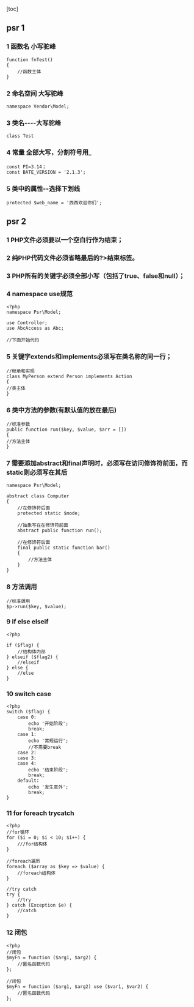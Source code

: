 [toc]

## psr 1

### 1 函数名 小写驼峰

```
function fnTest()
{
    //函数主体
}
```

### 2 命名空间 大写驼峰

```
namespace Vendor\Model; 
```

### 3 类名----大写驼峰

```
class Test
```

### 4 常量 全部大写，分割符号用_

```
const PI=3.14； 
const BATE_VERSION = '2.1.3';
```

### 5 类中的属性--选择下划线

```
protected $web_name = '西西欢迎你们';
```



## psr 2

### 1 PHP文件必须要以一个空白行作为结束；

### 2 纯PHP代码文件必须省略最后的?>结束标签。

### 3 PHP所有的关键字必须全部小写（包括了true、false和null）；

### 4 namespace use规范

```
<?php
namespace Psr\Model;

use Controller;
use AbcAccess as Abc;

//下面开始代码
```

### 5 关键字extends和implements必须写在类名称的同一行；

```
//继承和实现
class MyPerson extend Person implements Action
{
//类主体
}
```

### 6 类中方法的参数(有默认值的放在最后)

```
//标准参数
public function run($key, $value, $arr = [])
{
//方法主体
}
```

### 7 需要添加abstract和final声明时，必须写在访问修饰符前面，而static则必须写在其后

```
namespace Psr\Model;

abstract class Computer
{
    //在修饰符后面
    protected static $mode;
    
    //抽象写在在修饰符前面
    abstract public function run();
    
    //在修饰符后面
    final public static function bar()
    {
        //方法主体
    }
}
```

### 8 方法调用

```
//标准调用
$p->run($key, $value);
```

### 9 if else elseif

```
<?php

if ($flag) {
    //结构体内部
} elseif ($flag2) {
    //elseif
} else {
    //else
}
```

### 10 switch case

```
<?php
switch ($flag) {
    case 0:
        echo '开始阶段';
        break;
    case 1:
        echo '常规运行';
        //不需要break
    case 2:
    case 3:
    case 4:
        echo '结束阶段';
        break;
    default:
        echo '发生意外';
        break;
}
```

### 11 for foreach trycatch

```
<?php
//for循环
for ($i = 0; $i < 10; $i++) {
    ///for结构体
}

//foreach遍历
foreach ($array as $key => $value) {
    //foreach结构体
}

//try catch
try {
    //try
} catch (Exception $e) {
    //catch
}
```

### 12 闭包

```
<?php
//闭包
$myFn = function ($arg1, $arg2) {
    //匿名函数代码
};

//闭包
$myFn = function ($arg1, $arg2) use ($var1, $var2) {
    //匿名函数代码
};
```